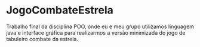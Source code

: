 # JogoCombateEstrela
Trabalho final da disciplina POO, onde eu e meu grupo utilizamos linguagem java e interface gráfica para realizarmos a versão minimizada do jogo de tabuleiro combate da estrela.
